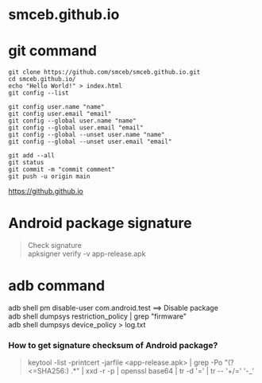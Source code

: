 # smceb.github.io  


# git command  
~~~
git clone https://github.com/smceb/smceb.github.io.git  
cd smceb.github.io/  
echo "Hello World!" > index.html  
git config --list  

git config user.name "name"  
git config user.email "email"  
git config --global user.name "name"  
git config --global user.email "email"  
git config --global --unset user.name "name"  
git config --global --unset user.email "email"  

git add --all  
git status  
git commit -m "commit comment"  
git push -u origin main  
~~~

https://github.github.io  


# Android package signature  
> Check signature  
apksigner verify -v app-release.apk  


# adb command  
adb shell pm disable-user com.android.test ==> Disable package  
adb shell dumpsys restriction_policy | grep "firmware"  
adb shell dumpsys device_policy > log.txt  
  
### How to get signature checksum of Android package?  
> keytool -list -printcert -jarfile <app-release.apk> | grep -Po "(?<=SHA256:) .*" | xxd -r -p | openssl base64 | tr -d '=' | tr -- '+/=' '-_'  

